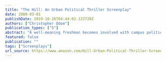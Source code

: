 ```yaml
---
title: "The Hill: An Urban Political Thriller Screenplay"
date: 2008-03-01
publishDate: 2019-10-26T04:44:02.123728Z
authors: ["Christopher Odom"]
publication_types: ["5"]
abstract: "A well-meaning freshman becomes involved with campus politics to make a difference.  Now in too deep, the difference he makes is not intended. -- \"Does the end justify the means?\" THE HILL is a highly stylized transmogrification of the western storytelling paradigm.  Think MEMENTO or USUAL SUSPECTS.  It's a story about power - gaining it and losing it. Meet Adam. He's all that's American - Baseball, Crackerjacks, and Apple Pie.  Today is his first day as a freshman at Hillfield University. It's \"Freshmen Week\". Now introduce Evers. He's a Progressive, political, portly upperclassman who is far too nice to completely trust. Adam believes that Evers will introduce him to the world of campus politics; a world where Adam will learn to \"do good\" and serve society. But Evers knows differently. Soon Adam and Evers will ascend to the miry throngs of power, corruption, and greed - letting nothing stand in their way."
featured: false
publication: ""
tags: ["Screenplays"]
url_source: https://www.amazon.com/Hill-Urban-Political-Thriller-Screenplay/dp/143820065X/ref=tmm_pap_swatch_0?_encoding=UTF8&qid=&sr=
---
```

